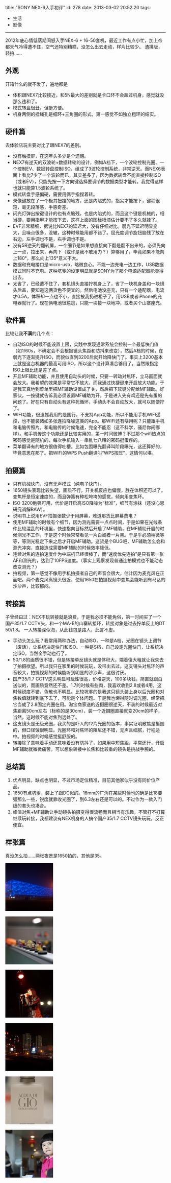 title: "SONY NEX-6入手初评"
id: 278
date: 2013-03-02 20:52:20
tags: 
- 生活
- 影像
---

2012年底心情低落期间怒入手NEX-6 + 16-50套机，最近工作有点小忙，加上帝都天气冷得遭不住，空气还特别糟糕，没怎么出去走动，样片比较少。
渣排版，轻拍……
<!--more-->

## 外观

开箱什么的就不发了，遍地都是

* 体积跟NEX7比较接近，和5N最大的差别就是卡口环不会超过机身，感觉就没那么违和了。
* 模式转盘很丑，但挺方便。
* 机身两侧的挂绳孔是细环+三角圈的形式，第一感觉不如独立粗环的结实。

## 硬件篇

去体验店玩主要对比了跟NEX7的差别。

* 没有触摸屏，在这年头多少是个遗憾。
* NEX7有逆天的双波轮+数据转轮的设计，例如A档下，一个波轮控制光圈、一个控制EV、数据转盘控制ISO，组成了3波轮控制系统，非常逆天。而NEX6表面上看比7少了一个波轮而已，其实差多了，因为数据转盘不能直接控制ISO（或者EV），只能先按一下方向键选择要调节的数据类型才能转。我觉得这样也就只能算1.5波轮系统了。
* 模式转盘手感偏硬，需要用俩手指捏着转。
* 录像键放在了一个极其扭捏的地方，还是内陷式的，指尖才能按下，键程很短，毫无段落感，手感奇差。
* 闪光灯弹出按键设计的也有点脑残，也是内陷式的，而且这个键是机械的，相当硬，要用指甲才能按下去，这样上面的图标喷漆估计要不了多久就挂了。
* EVF非常精细，据说比NEX7的延迟大，没有仔细对比。弱光下延迟明显变大，且噪点很多，没辙，这种时候能用都不错了。屈光度调节旋钮脑残了放在右边，左手调也不是，右手调也不是。
* 没有5R逆天的翻转屏，一个细节是如果想直接向下翻是翻不出来的，必须先向上一点，拉出来，再向下（或许是我不敢用力？）算够用了，毕竟如果不能向上180°，那么向上135°意义不大。
* 数据和充电接口是micro-usb，略微良心。不能一边充电一边工作，USB数据模式同时不充电。这种坑爹的设定明显就是SONY为了那个电源适配器能卖得出去。
* 太省了，已经遭不住了，套机镜头直接拧机身上了，省了一块机身盖和一块镜头后盖，要知道这俩货色不便宜的。然后电池没座充，只有一个适配器，电流才0.5A，体积却一点也不小，直接被我扔进柜子了，用USB或者iPhone的充电器就行了。现在俩电池很尴尬，只能一块接一块地冲，或者买个山寨座充。

## 软件篇

比较让我**不满**的几个点：

* 自动ISO的时候不能设置上限，实践中发现通常系统会控制一个最低快门值（如1/60s，不确定会不会根据镜头焦距和防抖来改变），然后A档的时候，在弱光下逐渐提升ISO，而貌似直到3200后就开始降快门了。事实上3200基本上就是这台机器的最高可用ISO，所以这个设计算凑合够用了。当然跟指定ISO上限比还是差了点。
* 开启MF辅助功能，并且使用自动头的时候，只要一转动对焦环，立马画面就会放大。我希望的效果是平常它不放大，而我通过快捷键来开启放大功能。于是我天真地到菜单里把MF辅助设置成了关，然后把下软键分配给MF辅助。好家伙，一按键就告诉我必须设置MF辅助为开。于是进入先有鸡还是先有蛋的问题了。好在只有自动头有这种死循环，手动头不会自动放大，就可以随便拧了。
* WIFI功能，很遗憾我用的是国行，不支持App功能，所以不能用手机WIFI遥控，也不能装诸如多张连拍降噪这类的App。那WIFI还有啥用呢？只能跟手机和电脑传照片。和电脑传的时候龟速，完全不能忍（这不科学，骚尼你闹哪样）。和手机传这个功能还是比较实用的，第一时间微博？不过那个wifi热点的密码感觉是随机的，每次手机输入一串乱七八糟的密码挺蛋疼的。
* 菜单翻译有的地方很值得吐槽。比如包围曝光翻译叫阶段曝光，这还算好的，毕竟意思在那了。把WIFI的WPS Push翻译叫“WPS按压”，这情何以堪。

## 拍摄篇

* 只有机械快门，没有无声模式（纯电子快门）。
* 1650镜头表现比较失望，画质不行，开关机反应也偏慢，胜在体积还可以了。变焦杆是恒定速度的，而且弹簧有种松垮垮的感觉，倾向用变焦环。
* ISO 3200勉强可用，代价是开启高ISO降噪为“标准”，细节有涂抹（还没心思研究调解RAW）。
* 说明书上说用EVF拍摄张数少于用屏幕，难道那货比屏幕费电？
* 使用MF辅助的时候有个细节，因为测光需要一点点时间，于是如果在光线条件比较混乱的环境里，快速指向目标然后开启了MF辅助，在MF辅助开启的时候测光不工作，于是这个时候常常看见一片白或者一片黑。于是乎必须稍微等等，等测光稳定下来之后才开启MF辅助。这货是个BUG吧，MF辅助怎么会和测光冲突，直接造成需要MF辅助的时候效率降低。
* 连续对焦的连拍速度作为中端机已经很棒了，而“速度优先连拍”是只有第一张AF和测光的，达到了10FPS速度。（事实上观察发现普通连拍模式也不能动态改变测光？）
* 拍视频，第一感觉不像用手机拍摄者自己的声音会很大，估计因为麦克风在正面吧。两个麦克风离镜头很近，使用1650在拍摄视频中变焦会能听到有马达的沙沙声，比较郁闷。

## 转接篇

子曾经曰过：NEX不玩转接就是浪费，于是我必须不能免俗，第一时间买了一个国产35/1.7 CCTV头，和一个MA-E的山寨转接环，转接对象是过去拧单反上的DT 50/1.8。
一入转接深似海，从此钱包是路人，此言不虚。

* 手动头怎么玩？我常用两种办法，自动ISO，一种是A档，光圈在镜头上调节（废话），让系统决定快门和ISO。一种是S档，自己设定光圈快门，让系统决定ISO。当然全手动也行了。
* 50/1.8的画质很不错，但是转接单反镜头就是体积大，端着傻大粗就让我失去了拍摄欲望。所以我只在家里的时候玩玩，没带出去过。这支镜头对焦环的声音较大，拍摄视频的时候能听到明显的沙沙声，这很讨厌。
* 国产35/1.7 CCTV这头明显可玩性很高，价格逆天，100多块钱，简直就跟白送似的，而画质竟然还不差。1.7的时候有些肉，我喜欢收到2.8或者4用，这时候锐度不错，色散也不明显。比较坑爹的是我这只镜头装上身以后光圈和对焦数值就转到底下去了，可能是个体问题。于是我也懒得随时调光圈，经常把它当成了2.8固定光圈在用。淘宝商家送的近摄圈很逆天，不装的时候最近对焦距离50cm左右（标称的是30cm），装一个近摄圈直接就变20cm的样子，当然，这时候不能对焦到远处了。
* 这支镜头是无级光圈，我买的是吓人的12片光圈的版本，事实证明散焦是挺圆的，但口径蚀很明显。光圈环和对焦环的阻尼还不错，无声且细腻，行程适中。拍视频的时候感觉挺舒服的。
* 转接除了意味着手动还意味着没有防抖了，如果用中短焦距，平常还行，开启MF辅助就微微痛苦。可以想象转接中长焦和比较重的镜头是挑战手腕的。

## 总结篇

1.  优点明显，缺点也明显，不过市场定位精准，目前其他家似乎没有同价位产品。
2.  1650有点坑爹，装上了跟DC似的。16mm的广角在某些时候也的确是比18要强那么一些，锐度就靠收光圈了，到6.3左右还是可以的。不过作为一款入门级的套头也凑合。
3.  峰值对焦+MF辅助让手动镜头拍摄变得很流畅而且相当有乐趣，不管打不打算继续玩转接，我都建议有NEX机身的人搞个国产35/1.7 CCTV镜头玩玩，反正便宜。

## 样张篇

真没怎么拍……两张夜景是1650拍的，其他是35。

[![水立方](/uploads/2013/01/DSC00908-150x150.jpg)](/uploads/2013/01/DSC00908.jpg)

[![小玩具](/uploads/2013/01/DSC00975-s2-150x150.jpg)](/uploads/2013/01/DSC00975-s2.jpg)

[![演出](/uploads/2013/01/DSC00783-150x150.jpg)](/uploads/2013/01/DSC00783.jpg)

[![夜景](/uploads/2013/01/DSC00157-s-150x150.jpg)](/uploads/2013/01/DSC00157-s.jpg)

[![香水](/uploads/2013/01/DSC00295-s-150x150.jpg)](/uploads/2013/01/DSC00295-s.jpg)

[![小孩](/uploads/2013/03/DSC01076-150x150.jpg)](/uploads/2013/03/DSC01076.jpg)
